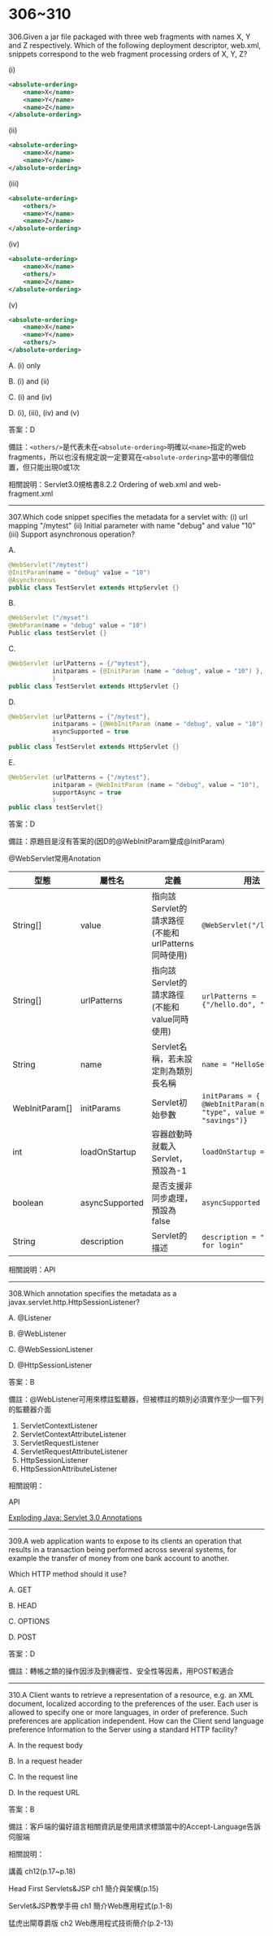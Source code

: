 306~310
========================

306.Given a jar file packaged with three web fragments with names X, Y and Z respectively.
Which of the following deployment descriptor, web.xml, snippets correspond to the web fragment processing orders of X, Y, Z?

(i) 

```xml
<absolute-ordering>
	<name>X</name>
	<name>Y</name>
	<name>Z</name>
</absolute-ordering>
```

(ii) 

```xml
<absolute-ordering>
	<name>X</name>
	<name>Y</name>
</absolute-ordering>
```

(iii) 

```xml
<absolute-ordering>
	<others/>
	<name>Y</name>
	<name>Z</name>
</absolute-ordering>
```

(iv) 

```xml
<absolute-ordering>
	<name>X</name>
	<others/>
	<name>Z</name>
</absolute-ordering>
```

(v) 

```xml
<absolute-ordering>
	<name>X</name>
	<name>Y</name>
	<others/>
</absolute-ordering>
```

A. (i) only

B. (i) and (ii)

C. (i) and (iv)

D. (i), (iii), (iv) and (v)

<!--sec data-title="解析" data-id="section306_2" data-collapse=true ces-->
答案：D

備註：`<others/>`是代表未在`<absolute-ordering>`明確以`<name>`指定的web fragments，所以也沒有規定說一定要寫在`<absolute-ordering>`當中的哪個位置，但只能出現0或1次

相關說明：Servlet3.0規格書8.2.2 Ordering of web.xml and web-fragment.xml
<!--endsec-->

---
307.Which code snippet specifies the metadata for a servlet with: (i) url mapping "/mytest" (ii) Initial parameter with name "debug" and value "10" (iii) Support asynchronous operation?

A. 

```java
@WebServlet("/mytest")
@InitParam(name = "debug" va1ue = "10")
@Asynchronous
public class TestServlet extends HttpServlet {}
```

B.

```java
@WebServlet ("/myset")
@WebParam(name = "debug" value = "10")
Public class testServlet {}
```

C. 

```java
@WebServlet (urlPatterns = {/"mytest"},
			initparams = {@InitParam (name = "debug", value = "10") }, 								supportAsync = true
			) 
public class TestServlet extends HttpServlet {}
```

D. 

```java
@WebServlet (urlPatterns = {"/mytest"},
			initparams = {@WebInitParam (name = "debug", value = "10") },
			asyncSupported = true
			) 
public class TestServlet extends HttpServlet {}
```


E. 

```java
@WebServlet (urlPatterns = {"/mytest"},
			initparam = @WebInitParam (name = "debug", value = "10"), 			
			supportAsync = true
			) 
public class testServlet{}
```

<!--sec data-title="解析" data-id="section307_2" data-collapse=true ces-->
答案：D

備註：原題目是沒有答案的(因D的@WebInitParam變成@InitParam)

@WebServlet常用Anotation

| 型態 | 屬性名 | 定義 | 用法 |
| ----- | ----- | ----- | ----- |
|String[]|value|指向該Servlet的請求路徑(不能和urlPatterns同時使用)|`@WebServlet("/login.do")`|
|String[]|urlPatterns|指向該Servlet的請求路徑(不能和value同時使用)|`urlPatterns = {"/hello.do", "/hi" }`|
|String|name|Servlet名稱，若未設定則為類別長名稱|`name = "HelloServlet"`|
|WebInitParam[]|initParams|Servlet初始參數|`initParams = { @WebInitParam(name = "type", value = "savings")}`|
|int|loadOnStartup|容器啟動時就載入Servlet，預設為-1|`loadOnStartup = 1`|
|boolean|asyncSupported|是否支援非同步處理，預設為false|`asyncSupported = true`|
|String|description|Servlet的描述|`description = "This is for login"`|

相關說明：API
<!--endsec-->

---
308.Which annotation specifies the metadata as a javax.servlet.http.HttpSessionListener?

A. @Listener

B. @WebListener

C. @WebSessionListener

D. @HttpSessionListener

<!--sec data-title="解析" data-id="section308_2" data-collapse=true ces-->
答案：B

備註：@WebListener可用來標註監聽器，但被標註的類別必須實作至少一個下列的監聽器介面

1. ServletContextListener
2. ServletContextAttributeListener
3. ServletRequestListener
4. ServletRequestAttributeListener
5. HttpSessionListener
6. HttpSessionAttributeListener

相關說明：

API

[Exploding Java: Servlet 3.0 Annotations](http://explodingjava.blogspot.tw/2010/05/servlet-30-annotations.html)
<!--endsec-->

---
309.A web application wants to expose to its clients an operation that results in a transaction being performed across several systems, for example the transfer of money from one bank account to another.

Which HTTP method should it use?

A. GET

B. HEAD

C. OPTIONS

D. POST

<!--sec data-title="解析" data-id="section309_2" data-collapse=true ces-->
答案：D

備註：轉帳之類的操作因涉及到機密性、安全性等因素，用POST較適合
<!--endsec-->

---
310.A Client wants to retrieve a representation of a resource, e.g. an XML document, localized according to the preferences of the user. Each user is allowed to specify one or more languages, in order of preference. Such preferences are application independent. How can the Client send language preference Information to the Server using a standard HTTP facility?

A. In the request body

B. In a request header

C. In the request line

D. In the request URL

<!--sec data-title="解析" data-id="section310_2" data-collapse=true ces-->
答案：B

備註：客戶端的偏好語言相關資訊是使用請求標頭當中的Accept-Language告訴伺服端

相關說明：

講義 ch12(p.17~p.18)

Head First Servlets&JSP ch1 簡介與架構(p.15)

Servlet&JSP教學手冊 ch1 簡介Web應用程式(p.1-8)

猛虎出閘尊爵版 ch2 Web應用程式技術簡介(p.2-13)
<!--endsec-->